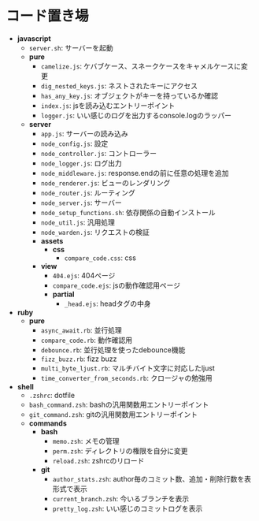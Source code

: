 # コード置き場

- **javascript**
  - `server.sh`: サーバーを起動
  - **pure**
    - `camelize.js`: ケバブケース、スネークケースをキャメルケースに変更
    - `dig_nested_keys.js`: ネストされたキーにアクセス
    - `has_any_key.js`: オブジェクトがキーを持っているか確認
    - `index.js`: jsを読み込むエントリーポイント
    - `logger.js`: いい感じのログを出力するconsole.logのラッパー
  - **server**
    - `app.js`: サーバーの読み込み
    - `node_config.js`: 設定
    - `node_controller.js`: コントローラー
    - `node_logger.js`: ログ出力
    - `node_middleware.js`: response.endの前に任意の処理を追加
    - `node_renderer.js`: ビューのレンダリング
    - `node_router.js`: ルーティング
    - `node_server.js`: サーバー
    - `node_setup_functions.sh`: 依存関係の自動インストール
    - `node_util.js`: 汎用処理
    - `node_warden.js`: リクエストの検証
    - **assets**
      - **css**
        - `compare_code.css`: css
    - **view**
      - `404.ejs`: 404ページ
      - `compare_code.ejs`: jsの動作確認用ページ
      - **partial**
        - `_head.ejs`: headタグの中身
- **ruby**
  - **pure**
    - `async_await.rb`: 並行処理
    - `compare_code.rb`: 動作確認用
    - `debounce.rb`: 並行処理を使ったdebounce機能
    - `fizz_buzz.rb`: fizz buzz
    - `multi_byte_ljust.rb`: マルチバイト文字に対応したljust
    - `time_converter_from_seconds.rb`: クロージャの勉強用
- **shell**
  - `.zshrc`: dotfile
  - `bash_command.zsh`: bashの汎用関数用エントリーポイント
  - `git_command.zsh`: gitの汎用関数用エントリーポイント
  - **commands**
    - **bash**
      - `memo.zsh`: メモの管理
      - `perm.zsh`: ディレクトリの権限を自分に変更
      - `reload.zsh`: zshrcのリロード
    - **git**
      - `author_stats.zsh`: author毎のコミット数、追加・削除行数を表形式で表示
      - `current_branch.zsh`: 今いるブランチを表示
      - `pretty_log.zsh`: いい感じのコミットログを表示
